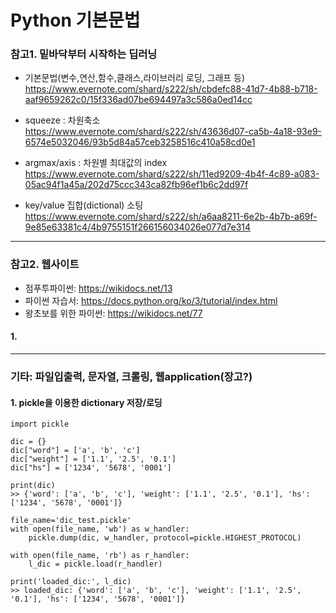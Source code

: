 # Python 기본문법

### 참고1. 밑바닥부터 시작하는 딥러닝
 - 기본문법(변수,연산,함수,클래스,라이브러리 로딩, 그래프 등)  
 https://www.evernote.com/shard/s222/sh/cbdefc88-41d7-4b88-b718-aaf9659262c0/15f336ad07be694497a3c586a0ed14cc 
 
 - squeeze : 차원축소  
 https://www.evernote.com/shard/s222/sh/43636d07-ca5b-4a18-93e9-6574e5032046/93b5d84a57ceb3258516c410a58cd0e1  
 
 - argmax/axis : 차원별 최대값의 index  
 https://www.evernote.com/shard/s222/sh/11ed9209-4b4f-4c89-a083-05ac94f1a45a/202d75ccc343ca82fb96ef1b6c2dd97f  
 
 - key/value 집합(dictional) 소팅
 https://www.evernote.com/shard/s222/sh/a6aa8211-6e2b-4b7b-a69f-9e85e63381c4/4b9755151f266156034026e077d7e314  
 
 
 

<hr />

### 참고2. 웹사이트
 - 점푸투파이썬: https://wikidocs.net/13  
 - 파이썬 자습서: https://docs.python.org/ko/3/tutorial/index.html  
 - 왕초보를 위한 파이썬: https://wikidocs.net/77  
#### 1. 

<hr />

### 기타: 파일입출력, 문자열, 크롤링, 웹application(장고?)

#### 1. pickle을 이용한 dictionary 저장/로딩
```
import pickle

dic = {}
dic["word"] = ['a', 'b', 'c']
dic["weight"] = ['1.1', '2.5', '0.1']
dic["hs"] = ['1234', '5678', '0001']

print(dic)
>> {'word': ['a', 'b', 'c'], 'weight': ['1.1', '2.5', '0.1'], 'hs': ['1234', '5678', '0001']}

file_name='dic_test.pickle'
with open(file_name, 'wb') as w_handler:
    pickle.dump(dic, w_handler, protocol=pickle.HIGHEST_PROTOCOL)

with open(file_name, 'rb') as r_handler:
    l_dic = pickle.load(r_handler)

print('loaded_dic:', l_dic)      
>> loaded_dic: {'word': ['a', 'b', 'c'], 'weight': ['1.1', '2.5', '0.1'], 'hs': ['1234', '5678', '0001']}
```
